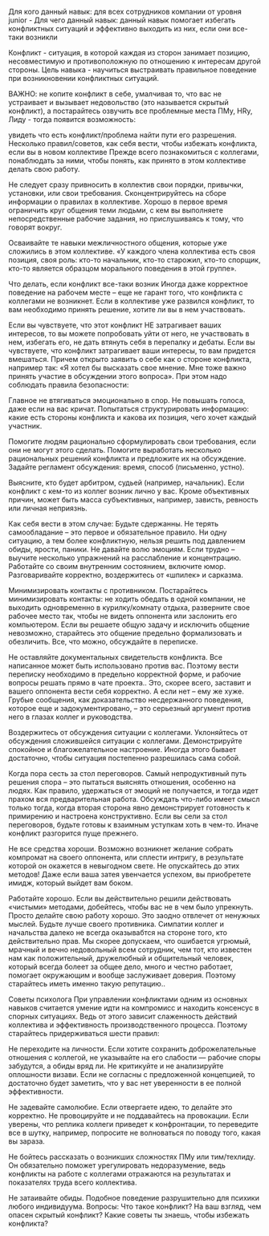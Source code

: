 


Для кого данный навык: для всех сотрудников компании от уровня junior - Для чего данный навык: данный навык помогает избегать конфликтных ситуаций и эффективно выходить из них, если они все-таки возникли

Конфликт - ситуация, в которой каждая из сторон занимает позицию, несовместимую и противоположную по отношению к интересам другой стороны. Цель навыка - научиться выстраивать правильное поведение при возникновении конфликтных ситуаций.

ВАЖНО: не копите конфликт в себе, умалчивая то, что вас не устраивает и вызывает недовольство (это называется скрытый конфликт), а постарайтесь озвучить все проблемные места ПМу, HRу, Лиду - тогда появится возможность:

увидеть что есть конфликт/проблема найти пути его разрешения. Несколько правил/советов, как себя вести, чтобы избежать конфликта, если вы в новом коллективе Прежде всего познакомиться с коллегами, понаблюдать за ними, чтобы понять,  как принято в этом коллективе делать свою работу.

Не следует сразу привносить в коллектив свои порядки, привычки, установки, или свои требования. Сконцентрируйтесь на сборе информации о правилах в коллективе. Хорошо в первое время ограничить круг общения теми людьми, с кем вы выполняете непосредственные рабочие задания, но прислушиваясь к тому, что говорят вокруг.

Осваивайте те навыки межличностного общения, которые уже сложились в этом коллективе. «У каждого члена коллектива есть своя позиция, своя роль: кто-то начальник, кто-то старожил, кто-то спорщик, кто-то является образцом морального поведения в этой группе».

Что делать, если конфликт все-таки возник Иногда даже корректное поведение на рабочем месте – еще не гарант того, что конфликта с коллегами не возникнет. Если в коллективе уже развился конфликт, то вам необходимо принять решение, хотите ли вы в нем участвовать.

Если вы чувствуете, что этот конфликт НЕ затрагивает ваших интересов, то вы можете попробовать уйти от него, не участвовать в нем, избегать его, не дать втянуть себя в перепалку и дебаты. Если вы чувствуете, что конфликт затрагивает ваши интересы, то вам придется вмешаться. Причем открыто заявить о себе как о стороне конфликта, например так: «Я хотел бы высказать свое мнение. Мне тоже важно принять участие в обсуждении этого вопроса». При этом надо соблюдать правила безопасности:

Главное не втягиваться эмоционально в спор. Не повышать голоса, даже если на вас кричат. Попытаться структурировать информацию: какие есть стороны конфликта и какова их позиция, чего хочет каждый участник.

Помогите людям рационально сформулировать свои требования, если они не могут этого сделать. Помогите выработать несколько рациональных решений конфликта и предложите их на обсуждение. Задайте регламент обсуждения: время, способ (письменно, устно).

Выясните, кто будет арбитром, судьей (например, начальник). Если конфликт с кем-то из коллег возник лично у вас. Кроме объективных причин, может быть масса субъективных, например, зависть, ревность или личная неприязнь.

Как себя вести в этом случае: Будьте сдержанны. Не терять самообладание – это первое и обязательное правило. Ни одну ситуацию, а тем более конфликтную, нельзя решить под давлением обиды, ярости, паники. Не давайте волю эмоциям. Если трудно – выучите несколько упражнений на расслабление и концентрацию. Работайте со своим внутренним состоянием, включите юмор. Разговаривайте корректно, воздержитесь от «шпилек» и сарказма.

Минимизировать контакты с противником. Постарайтесь минимизировать контакты: не ходить обедать в одной компании, не выходить одновременно в курилку/комнату отдыха, разверните свое рабочее место так, чтобы не видеть оппонента или заслонить его компьютером. Если вы решаете общую задачу и исключить общение невозможно, старайтесь это общение предельно формализовать и обезличить. Все, что можно, обсуждайте в переписке.

Не оставляйте документальных свидетельств конфликта. Все написанное может быть использовано против вас. Поэтому вести переписку необходимо в предельно корректной форме, и рабочие вопросы решать прямо в чате проекта.. Это, скорее всего, заставит и вашего оппонента вести себя корректно. А если нет – ему же хуже. Грубые сообщения, как доказательство несдержанного поведения, которое еще и задокументировано, – это серьезный аргумент против него в глазах коллег и руководства.

Воздержитесь от обсуждения ситуации с коллегами. Уклоняйтесь от обсуждения сложившейся ситуации с коллегами. Демонстрируйте спокойное и благожелательное настроение. Иногда этого бывает достаточно, чтобы ситуация постепенно разрешилась сама собой.

Когда пора сесть за стол переговоров. Самый непродуктивный путь решения спора – это пытаться выяснять отношения, особенно на людях. Как правило, удержаться от эмоций не получается, и тогда идет прахом вся предварительная работа. Обсуждать что-либо имеет смысл только тогда, когда вторая сторона явно демонстрирует готовность к примирению и настроена конструктивно. Если вы сели за стол переговоров, будьте готовы к взаимным уступкам хоть в чем-то. Иначе конфликт разгорится пуще прежнего.

Не все средства хороши. Возможно возникнет желание собрать компромат на своего оппонента, или сплести интригу, в результате которой он окажется в невыгодном свете. Не опускайтесь до этих методов! Даже если ваша затея увенчается успехом, вы приобретете имидж, который выйдет вам боком.

Работайте хорошо. Если вы действительно решили действовать «чистыми» методами, добейтесь,  чтобы вас не в чем было упрекнуть. Просто делайте свою работу хорошо. Это заодно отвлечет от ненужных мыслей. Будьте лучше своего противника. Симпатии коллег и начальства далеко не всегда оказывабтся на стороне того, кто действительно прав. Мы скорее допускаем, что ошибается угрюмый, мрачный и вечно недовольный всем сотрудник, чем тот, кто известен нам как положительный, дружелюбный и общительный человек, который всегда болеет за общее дело, много и честно работает, помогает окружающим и вообще заслуживает доверия. Поэтому старайтесь иметь именно такую репутацию..

Советы психолога При управлении конфликтами одним из основных навыков считается умение идти на компромисс и находить консенсус в спорных ситуациях. Ведь от этого зависит слаженность действий коллектива и эффективность производственного процесса. Поэтому старайтесь придерживаться шести правил:

Не переходите на личности. Если хотите сохранить доброжелательные отношения с коллегой, не указывайте на его слабости — рабочие споры забудутся, а обиды вряд ли. Не критикуйте и не анализируйте оплошности визави. Если не согласны с предложенной концепцией, то достаточно будет заметить, что у вас нет уверенности в ее полной эффективности.

Не задевайте самолюбие. Если отвергаете идею, то делайте это корректно. Не провоцируйте и не поддавайтесь на провокации. Если уверены, что реплика коллеги приведет к конфронтации, то переведите все в шутку, например, попросите не волноваться по поводу того, какая вы зараза.

Не бойтесь рассказать о возникших сложностях ПМу или тим/техлиду. Он обязательно поможет урегулировать недоразумение, ведь конфликты на работе с коллегами отражаются на результатах и показателях труда всего коллектива.

Не затаивайте обиды. Подобное поведение разрушительно для психики любого индивидуума. Вопросы: Что такое конфликт? На ваш взгляд, чем опасен скрытый конфликт? Какие советы ты знаешь, чтобы избежать конфликта?

